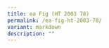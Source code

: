 ```yaml
---
title: ea Fig (HT 2003 78)
permalink: /ea-fig-ht-2003-78/
variant: markdown
description: ""
---
```

